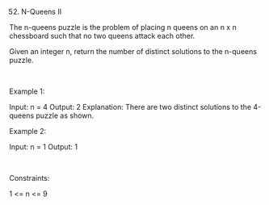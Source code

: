 52. N-Queens II

The n-queens puzzle is the problem of placing n queens on an n x n chessboard such that no two queens attack each other.

Given an integer n, return the number of distinct solutions to the n-queens puzzle.

 

Example 1:

Input: n = 4
Output: 2
Explanation: There are two distinct solutions to the 4-queens puzzle as shown.


Example 2:

Input: n = 1
Output: 1


 

Constraints:

1 <= n <= 9